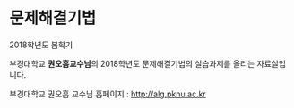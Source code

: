 # 문제해결기법 

2018학년도 봄학기

부경대학교 **권오흠교수님**의 2018학년도 문제해결기법의 실습과제를 올리는 자료실입니다.


부경대학교 권오흠 교수님 홈페이지 : http://alg.pknu.ac.kr
